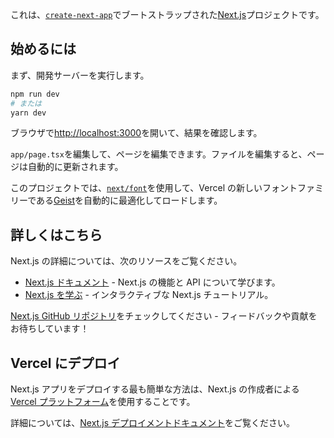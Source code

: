 これは、[`create-next-app`](https://nextjs.org/docs/app/api-reference/cli/create-next-app)でブートストラップされた[Next.js](https://nextjs.org)プロジェクトです。

## 始めるには

まず、開発サーバーを実行します。

```bash
npm run dev
# または
yarn dev
```

ブラウザで[http://localhost:3000](http://localhost:3000)を開いて、結果を確認します。

`app/page.tsx`を編集して、ページを編集できます。ファイルを編集すると、ページは自動的に更新されます。

このプロジェクトでは、[`next/font`](https://nextjs.org/docs/app/building-your-application/optimizing/fonts)を使用して、Vercel の新しいフォントファミリーである[Geist](https://vercel.com/font)を自動的に最適化してロードします。

## 詳しくはこちら

Next.js の詳細については、次のリソースをご覧ください。

- [Next.js ドキュメント](https://nextjs.org/docs) - Next.js の機能と API について学びます。
- [Next.js を学ぶ](https://nextjs.org/learn) - インタラクティブな Next.js チュートリアル。

[Next.js GitHub リポジトリ](https://github.com/vercel/next.js)をチェックしてください - フィードバックや貢献をお待ちしています！

## Vercel にデプロイ

Next.js アプリをデプロイする最も簡単な方法は、Next.js の作成者による[Vercel プラットフォーム](https://vercel.com/new?utm_medium=default-template&filter=next.js&utm_source=create-next-app&utm_campaign=create-next-app-readme)を使用することです。

詳細については、[Next.js デプロイメントドキュメント](https://nextjs.org/docs/app/building-your-application/deploying)をご覧ください。
